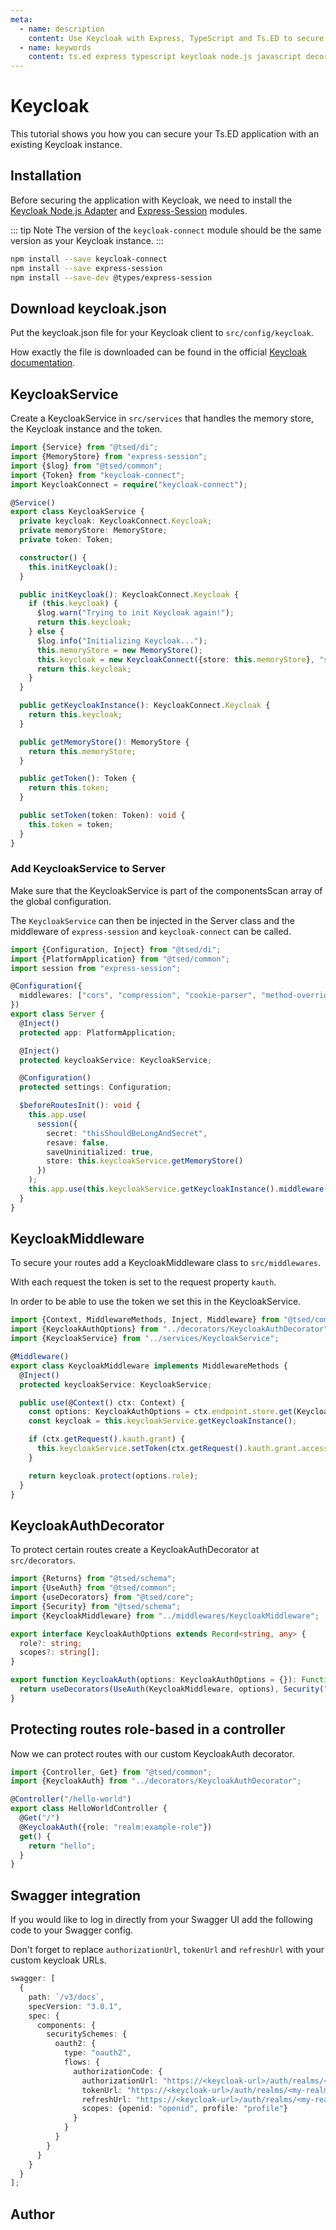 ```yaml
---
meta:
  - name: description
    content: Use Keycloak with Express, TypeScript and Ts.ED to secure your application.
  - name: keywords
    content: ts.ed express typescript keycloak node.js javascript decorators
---
```


# Keycloak

<Banner src="/keycloak.svg" height="200" href="https://www.keycloak.org"></Banner>

This tutorial shows you how you can secure your Ts.ED application with an existing Keycloak instance.

## Installation

Before securing the application with Keycloak, we need to install the [Keycloak Node.js Adapter](https://www.npmjs.com/package/keycloak-connect) and [Express-Session](https://www.npmjs.com/package/express-session) modules.

::: tip Note
The version of the `keycloak-connect` module should be the same version as your Keycloak instance.
:::

```bash
npm install --save keycloak-connect
npm install --save express-session
npm install --save-dev @types/express-session
```

## Download keycloak.json

Put the keycloak.json file for your Keycloak client to `src/config/keycloak`.

How exactly the file is downloaded can be found in the official [Keycloak documentation](https://www.keycloak.org/docs/latest/securing_apps/index.html#_nodejs_adapter).

## KeycloakService

Create a KeycloakService in `src/services` that handles the memory store, the Keycloak instance and the token.

```typescript
import {Service} from "@tsed/di";
import {MemoryStore} from "express-session";
import {$log} from "@tsed/common";
import {Token} from "keycloak-connect";
import KeycloakConnect = require("keycloak-connect");

@Service()
export class KeycloakService {
  private keycloak: KeycloakConnect.Keycloak;
  private memoryStore: MemoryStore;
  private token: Token;

  constructor() {
    this.initKeycloak();
  }

  public initKeycloak(): KeycloakConnect.Keycloak {
    if (this.keycloak) {
      $log.warn("Trying to init Keycloak again!");
      return this.keycloak;
    } else {
      $log.info("Initializing Keycloak...");
      this.memoryStore = new MemoryStore();
      this.keycloak = new KeycloakConnect({store: this.memoryStore}, "src/config/keycloak/keycloak.json");
      return this.keycloak;
    }
  }

  public getKeycloakInstance(): KeycloakConnect.Keycloak {
    return this.keycloak;
  }

  public getMemoryStore(): MemoryStore {
    return this.memoryStore;
  }

  public getToken(): Token {
    return this.token;
  }

  public setToken(token: Token): void {
    this.token = token;
  }
}
```

### Add KeycloakService to Server

Make sure that the KeycloakService is part of the componentsScan array of the global configuration.

The `KeycloakService` can then be injected in the Server class and the middleware of `express-session` and `keycloak-connect` can be called.

```typescript
import {Configuration, Inject} from "@tsed/di";
import {PlatformApplication} from "@tsed/common";
import session from "express-session";

@Configuration({
  middlewares: ["cors", "compression", "cookie-parser", "method-override", "json-parser", "urlencoded-parser"]
})
export class Server {
  @Inject()
  protected app: PlatformApplication;

  @Inject()
  protected keycloakService: KeycloakService;

  @Configuration()
  protected settings: Configuration;

  $beforeRoutesInit(): void {
    this.app.use(
      session({
        secret: "thisShouldBeLongAndSecret",
        resave: false,
        saveUninitialized: true,
        store: this.keycloakService.getMemoryStore()
      })
    );
    this.app.use(this.keycloakService.getKeycloakInstance().middleware());
  }
}
```

## KeycloakMiddleware

To secure your routes add a KeycloakMiddleware class to `src/middlewares`.

With each request the token is set to the request property `kauth`.

In order to be able to use the token we set this in the KeycloakService.

```typescript
import {Context, MiddlewareMethods, Inject, Middleware} from "@tsed/common";
import {KeycloakAuthOptions} from "../decorators/KeycloakAuthDecorator";
import {KeycloakService} from "../services/KeycloakService";

@Middleware()
export class KeycloakMiddleware implements MiddlewareMethods {
  @Inject()
  protected keycloakService: KeycloakService;

  public use(@Context() ctx: Context) {
    const options: KeycloakAuthOptions = ctx.endpoint.store.get(KeycloakMiddleware);
    const keycloak = this.keycloakService.getKeycloakInstance();

    if (ctx.getRequest().kauth.grant) {
      this.keycloakService.setToken(ctx.getRequest().kauth.grant.access_token);
    }

    return keycloak.protect(options.role);
  }
}
```

## KeycloakAuthDecorator

To protect certain routes create a KeycloakAuthDecorator at `src/decorators`.

```typescript
import {Returns} from "@tsed/schema";
import {UseAuth} from "@tsed/common";
import {useDecorators} from "@tsed/core";
import {Security} from "@tsed/schema";
import {KeycloakMiddleware} from "../middlewares/KeycloakMiddleware";

export interface KeycloakAuthOptions extends Record<string, any> {
  role?: string;
  scopes?: string[];
}

export function KeycloakAuth(options: KeycloakAuthOptions = {}): Function {
  return useDecorators(UseAuth(KeycloakMiddleware, options), Security("oauth2", ...(options.scopes || [])), Returns(403));
}
```

## Protecting routes role-based in a controller

Now we can protect routes with our custom KeycloakAuth decorator.

```typescript
import {Controller, Get} from "@tsed/common";
import {KeycloakAuth} from "../decorators/KeycloakAuthDecorator";

@Controller("/hello-world")
export class HelloWorldController {
  @Get("/")
  @KeycloakAuth({role: "realm:example-role"})
  get() {
    return "hello";
  }
}
```

## Swagger integration

If you would like to log in directly from your Swagger UI add the following code to your Swagger config.

Don't forget to replace `authorizationUrl`, `tokenUrl` and `refreshUrl` with your custom keycloak URLs.

```typescript
swagger: [
  {
    path: `/v3/docs`,
    specVersion: "3.0.1",
    spec: {
      components: {
        securitySchemes: {
          oauth2: {
            type: "oauth2",
            flows: {
              authorizationCode: {
                authorizationUrl: "https://<keycloak-url>/auth/realms/<my-realm>/protocol/openid-connect/auth",
                tokenUrl: "https://<keycloak-url>/auth/realms/<my-realm>/protocol/openid-connect/token",
                refreshUrl: "https://<keycloak-url>/auth/realms/<my-realm>/protocol/openid-connect/token",
                scopes: {openid: "openid", profile: "profile"}
              }
            }
          }
        }
      }
    }
  }
];
```

## Author

<GithubContributors users="['xCryzed']"/>
